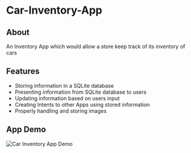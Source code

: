 # Car-Inventory-App

## About
An Inventory App which would allow a store keep track of its inventory of cars

## Features
* Storing information in a SQLite database
* Presenting information from SQLite database to users
* Updating information based on users input
* Creating Intents to other Apps using stored information
* Properly handling and storing images

## App Demo
![Car Inventory App Demo](https://user-images.githubusercontent.com/105116788/171023405-f4dc1159-22c6-4dc7-94e6-520df59bc167.gif)
